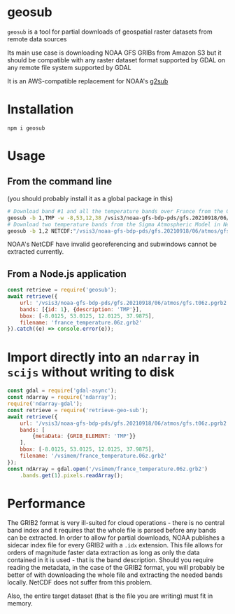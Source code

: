 # geosub

`geosub` is a tool for partial downloads of geospatial raster datasets from remote data sources

Its main use case is downloading NOAA GFS GRIBs from Amazon S3 but it should be compatible with any raster dataset format supported by GDAL on any remote file system supported by GDAL

It is an AWS-compatible replacement for NOAA's [g2sub](https://nomads.ncep.noaa.gov/cgi-bin/filter_gfs_0p25.pl)

# Installation

```
npm i geosub
```

# Usage

## From the command line

(you should probably install it as a global package in this)

```bash
# Download band #1 and all the temperature bands over France from the GFS GRIBs
geosub -b 1,TMP -w -8,53,12,38 /vsis3/noaa-gfs-bdp-pds/gfs.20210918/06/atmos/gfs.t06z.pgrb2.0p25.f010 france_temperature.06z.grb2
# Download two temperature bands from the Sigma Atmospheric Model in NetCDF format
geosub -b 1,2 NETCDF:"/vsis3/noaa-gfs-bdp-pds/gfs.20210918/06/atmos/gfs.t06z.atmf012.nc":tmp sigma_temperatures.nc
```

NOAA's NetCDF have invalid georeferencing and subwindows cannot be extracted currently.

## From a Node.js application

```js
const retrieve = require('geosub');
await retrieve({
    url: '/vsis3/noaa-gfs-bdp-pds/gfs.20210918/06/atmos/gfs.t06z.pgrb2.0p25.f010',
    bands: [{id: 1}, {description: 'TMP'}],
    bbox: [-8.0125, 53.0125, 12.0125, 37.9875],
    filename: 'france_temperature.06z.grb2'
}).catch((e) => console.error(e));
```

# Import directly into an `ndarray` in `scijs` without writing to disk

```js
const gdal = require('gdal-async');
const ndarray = require('ndarray');
require('ndarray-gdal');
const retrieve = require('retrieve-geo-sub');
await retrieve({
    url: '/vsis3/noaa-gfs-bdp-pds/gfs.20210918/06/atmos/gfs.t06z.pgrb2.0p25.f010',
    bands: [
        {metaData: {GRIB_ELEMENT: 'TMP'}}
    ],
    bbox: [-8.0125, 53.0125, 12.0125, 37.9875],
    filename: '/vsimem/france_temperature.06z.grb2'
});
const ndArray = gdal.open('/vsimem/france_temperature.06z.grb2')
    .bands.get(1).pixels.readArray();

```

# Performance

The GRIB2 format is very ill-suited for cloud operations - there is no central band index and it requires that the whole file is parsed before any bands can be extracted. In order to allow for partial downloads, NOAA publishes a sidecar index file for every GRIB2 with a `.idx` extension. This file allows for orders of magnitude faster data extraction as long as only the data contained in it is used - that is the band description. Should you require reading the metadata, in the case of the GRIB2 format, you will probably be better of with downloading the whole file and extracting the needed bands locally. NetCDF does not suffer from this problem.

Also, the entire target dataset (that is the file you are writing) must fit in memory.
